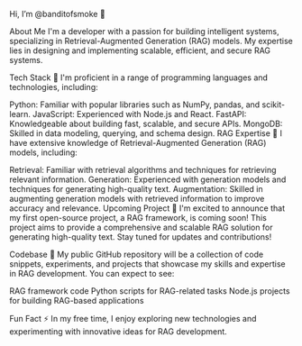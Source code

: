 Hi, I’m @banditofsmoke 👋

About Me I'm a developer with a passion for building intelligent systems, specializing in Retrieval-Augmented Generation (RAG) models. My expertise lies in designing and implementing scalable, efficient, and secure RAG systems.

Tech Stack 🔧 I'm proficient in a range of programming languages and technologies, including:

Python: Familiar with popular libraries such as NumPy, pandas, and scikit-learn.
JavaScript: Experienced with Node.js and React.
FastAPI: Knowledgeable about building fast, scalable, and secure APIs.
MongoDB: Skilled in data modeling, querying, and schema design.
RAG Expertise 🔩 I have extensive knowledge of Retrieval-Augmented Generation (RAG) models, including:

Retrieval: Familiar with retrieval algorithms and techniques for retrieving relevant information.
Generation: Experienced with generation models and techniques for generating high-quality text.
Augmentation: Skilled in augmenting generation models with retrieved information to improve accuracy and relevance.
Upcoming Project 🔩 I'm excited to announce that my first open-source project, a RAG framework, is coming soon! This project aims to provide a comprehensive and scalable RAG solution for generating high-quality text. Stay tuned for updates and contributions!

Codebase 📁 My public GitHub repository will be a collection of code snippets, experiments, and projects that showcase my skills and expertise in RAG development. You can expect to see:

RAG framework code
Python scripts for RAG-related tasks
Node.js projects for building RAG-based applications


Fun Fact ⚡ In my free time, I enjoy exploring new technologies and experimenting with innovative ideas for RAG development.

<!---
banditofsmoke/banditofsmoke is a ✨ special ✨ repository because its `README.md` (this file) appears on your GitHub profile.
You can click the Preview link to take a look at your changes.
--->
